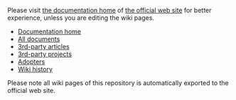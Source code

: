 Please visit [the documentation home](http://netty.io/wiki/index.html) of [the official web site](http://netty.io/) for better experience, unless you are editing the wiki pages.


* [Documentation home](http://netty.io/wiki/index.html)
* [All documents](http://netty.io/wiki/all-documents.html)
* [3rd-party articles](http://netty.io/wiki/related-articles.html)
* [3rd-party projects](http://netty.io/wiki/related-projects.html)
* [Adopters](http://netty.io/wiki/adopters.html)
* [Wiki history](https://github.com/netty/netty/wiki/_history)

Please note all wiki pages of this repository is automatically exported to the official web site.